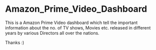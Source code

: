 # Amazon_Prime_Video_Dashboard

This is a Amazon Prime Video dashboard which tell the important information about the no. of TV shows, Movies etc. released in different years by various Directors all over the nations.

Thanks :)
